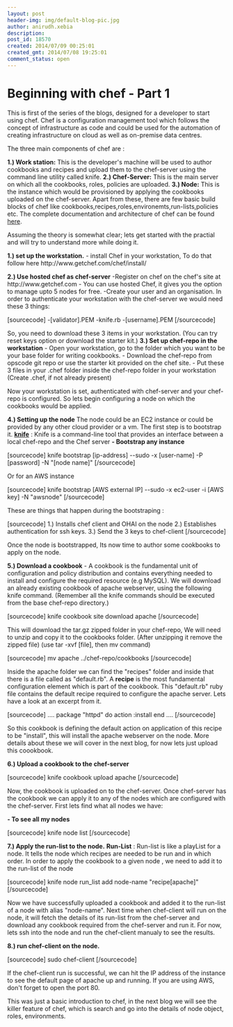 ```yaml
---
layout: post
header-img: img/default-blog-pic.jpg
author: anirudh.xebia
description: 
post_id: 18570
created: 2014/07/09 00:25:01
created_gmt: 2014/07/08 19:25:01
comment_status: open
---
```


# Beginning with chef - Part 1

<p>This is first of the series of the blogs, designed for a developer to start using chef. Chef is a configuration management tool which follows the concept of infrastructure as code and could be used for the automation of creating infrastructure on cloud as well as on-premise data centres.</p>
<p>The three main components of chef are :</p>
<p><strong> 1.) Work station:</strong> This is the developer's machine will be used to author cookbooks and recipes and upload them to the chef-server using the command line utility called knife.
<strong> 2.) Chef-Server:</strong> This is the main server on which all the cookbooks, roles, policies are uploaded.
<strong> 3.) Node:</strong> This is the instance which would be provisioned by applying the cookbooks uploaded on the chef-server.
Apart from these, there are few basic build blocks of chef like cookbooks,recipes,roles,environemts,run-lists,policies etc. The complete documentation and architecture of chef can be found <a href="http://docs.opscode.com/">here</a>.</p>
<p>Assuming the theory is somewhat clear; lets get started with the practial and will try to understand more while doing it.</p>
<p><strong>1.) set up the workstation.</strong>
- install Chef in your workstation, To do that follow here http://www.getchef.com/chef/install/</p>
<p><strong>2.) Use hosted chef as chef-server</strong>
-Register on chef on the chef's site at http://www.getchef.com
- You can use hosted Chef, it gives you the option to manage upto 5 nodes for free.
-Create your user and an organisation.
In order to authenticate your workstation with the chef-server we would need these 3 things:</p>
<p>[sourcecode]
  -[validator].PEM
  -knife.rb
  -[username].PEM
[/sourcecode]</p>
<p>So, you need to download these 3 items in your workstation. (You can try reset keys option or download the starter kit.)
<strong>3.) Set up chef-repo in the workstation</strong>
- Open your workstation, go to the folder which you want to be your base folder for writing cookbooks.
- Download the chef-repo from opscode git repo or use the starter kit provided on the chef site.
- Put these 3 files in your .chef folder inside the chef-repo folder in your workstation (Create .chef, if not already present)</p>
<p>Now your workstation is set, authenticated with chef-server and your chef-repo is configured. So lets begin configuring a node on which the cookbooks would be applied.</p>
<p><strong>4.) Setting up the node</strong>
The node could be an EC2 instance or could be provided by any other cloud provider or a vm.
The first step is to bootstrap it.
<strong><a href="http://docs.opscode.com/knife.html">knife</a></strong> : Knife is a command-line tool that provides an interface between a local chef-repo and the Chef server
<strong>- Bootstrap any instance</strong></p>
<p>[sourcecode]
knife bootstrap [ip-address] --sudo -x [user-name] -P [password] -N &quot;[node name]&quot;
[/sourcecode]</p>
<p>Or for an AWS instance</p>
<p>[sourcecode]
knife bootstrap [AWS external IP] --sudo -x ec2-user -i [AWS key] -N &quot;awsnode&quot;
[/sourcecode]</p>
<p>These are things that happen during the bootstraping :</p>
<p>[sourcecode]
1.) Installs chef client and OHAI on the node
2.) Establishes authentication for ssh keys.
3.) Send the 3 keys to chef-client
[/sourcecode]</p>
<p>Once the node is bootstrapped, Its now time to author some cookbooks to apply on the node.</p>
<p><strong>5.) Download a cookbook</strong>
- A cookbook is the fundamental unit of configuration and policy distribution and contains everything needed to install and configure the required resource (e.g MySQL). We will download an already existing cookbook of apache webserver, using the following knife command. (Remember all the knife commands should be executed from the base chef-repo directory.)</p>
<p>[sourcecode]
knife cookbook site download apache
[/sourcecode]</p>
<p>This will download the tar.gz zipped folder in your chef-repo, We will need to unzip and copy it to the cookbooks folder. (After unzipping it remove the zipped file) (use tar -xvf [file], then mv command)</p>
<p>[sourcecode]
mv apache ../chef-repo/cookbooks
[/sourcecode]</p>
<p>Inside the apache folder we can find the "recipes" folder and inside that there is a file called as "default.rb". A <strong>recipe</strong> is the most fundamental configuration element which is part of the cookbook.
This "default.rb" ruby file contains the default recipe required to configure the apache server. Lets have a look at an excerpt from it.</p>
<p>[sourcecode]
....
package &quot;httpd&quot; do
        action :install
end
....
[/sourcecode]</p>
<p>So this cookbook is defining the default action on application of this recipe to be "install", this will install the apache webserver on the node. More details about these we will cover in the next blog, for now lets just upload this coookbook.</p>
<p><strong>6.) Upload a cookbook to the chef-server</strong></p>
<p>[sourcecode]
knife cookbook upload apache
[/sourcecode]</p>
<p>Now, the cookbook is uploaded on to the chef-server. Once chef-server has the cookbook we can apply it to any of the nodes which are configured with the chef-server. First lets find what all nodes we have:</p>
<p><strong> - To see all my nodes</strong></p>
<p>[sourcecode]
knife node list
[/sourcecode]</p>
<p><strong>7.) Apply the run-list to the node.</strong>
<strong>Run-List</strong> :  Run-list is like a playList for a node. It tells the node which recipes are needed to be run and in which order.
In order to apply the cookbook to a given node , we need to add it to the run-list of the node</p>
<p>[sourcecode]
knife node run_list add node-name &quot;recipe[apache]&quot;
[/sourcecode]</p>
<p>Now we have successfully uploaded a cookbook and added it to the run-list of a node with alias "node-name". Next time when chef-client will run on the node, it will fetch the details of its run-list from the chef-server and download any cookbook required from the chef-server and run it.
For now, lets ssh into the node and run the chef-client manualy to see the results.</p>
<p><strong>8.) run chef-client on the node.</strong></p>
<p>[sourcecode]
sudo chef-client
[/sourcecode]</p>
<p>If the chef-client run is successful, we can hit the IP address of the instance to see the default page of apache up and running. If you are using AWS, don't forget to open the port 80.</p>
<p>This was just a basic introduction to chef, in the next blog we will see the killer feature of chef, which is search and go into the details of node object, roles, environments.</p>